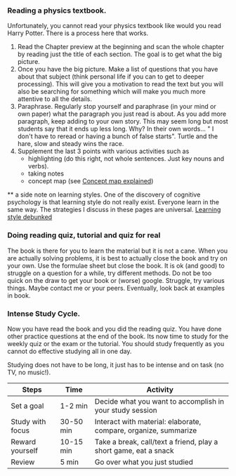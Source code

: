 ### Reading a physics textbook. 

Unfortunately, you cannot read your physics textbook like would you read Harry Potter. There is a process here that works. 



1. Read the Chapter preview at the beginning and scan the whole chapter by reading just the title of each section. The goal is to get what the big picture. 
2. Once you have the big picture. Make a list of questions that you have about that subject (think personal life if you can to get to deeper processing). This will give you a motivation to read the text but you will also be searching for something which will make you much more attentive to all the details. 
3. Paraphrase. Regularly stop yourself and paraphrase (in your mind or own paper) what the paragraph you just read is about. As you add more paragraph, keep adding to your own story. This may seem long but most students say that it ends up less long. Why? In their own words... " I don't have to reread or having a bunch of false starts". Turtle and the hare, slow and steady wins the race.  
4. Supplement the last 3 points with various activities such as 
    * highlighting (do this right, not whole sentences. Just key nouns and verbs). 
    * taking notes
    * concept map (see <a target = "_blank" href="https://www.lucidchart.com/pages/concept-map">Concept map explained</a>) 


** a side note on learning styles. One of the discovery of cognitive psychology is that learning style do not really exist. Everyone learn in the same way. The strategies I discuss in these pages are universal. 
<a target = "_blank" href="https://www.psychologicalscience.org/news/releases/learning-styles-debunked-there-is-no-evidence-supporting-auditory-and-visual-learning-psychologists-say.html">Learning style debunked</a>

### Doing reading quiz, tutorial and quiz for real

The book is there for you to learn the material but it is not a cane. When you are actually solving problems, it is best to actually close the book and try on your own.  Use the formulae sheet but close the book. It is ok (and good) to struggle on a question for a while, try different methods. Do not be too quick on the draw to get your book or (worse) google. Struggle, try various things. Maybe contact me or your peers. Eventually, look back at examples in book. 
    
### Intense Study Cycle. 

Now you have read the book and you did the reading quiz.  You have done other practice questions at the end of the book. Its now time to study for the weekly quiz or the exam or the tutorial. You should study frequently as you cannot do effective studying all in one day. 

Studying does not have to be long, it just has to be intense and on task (no TV, no music!). 

|Steps|Time|Activity|
|---|---|---|
|Set a goal| 1-2 min| Decide what you want to accomplish in your study session|
|Study with focus|30-50 min| Interact with material: elaborate, compare, organize, summarize|
|Reward yourself| 10-15 min| Take a break, call/text a friend, play a short game, eat a snack|
|Review| 5 min| Go over what you just studied
